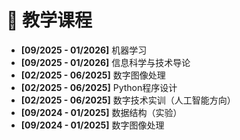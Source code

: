 # 📖 教学课程

- **[09/2025 - 01/2026]** 机器学习
- **[09/2025 - 01/2026]** 信息科学与技术导论
- **[02/2025 - 06/2025]** 数字图像处理
- **[02/2025 - 06/2025]** Python程序设计
- **[02/2025 - 06/2025]** 数字技术实训（人工智能方向）
- **[09/2024 - 01/2025]** 数据结构（实验）
- **[09/2024 - 01/2025]** 数字图像处理
